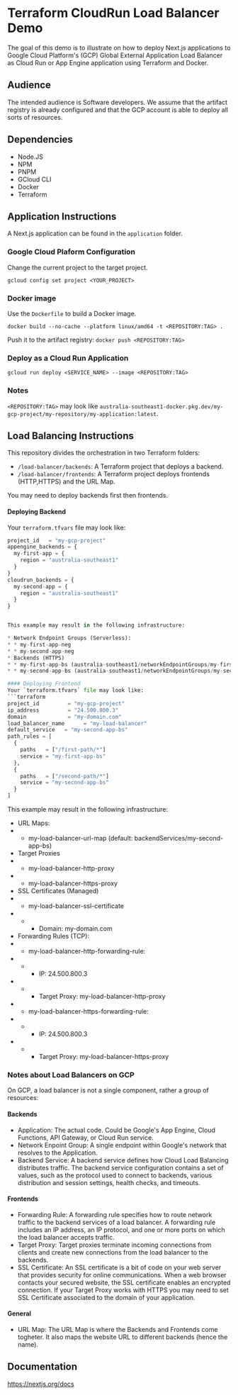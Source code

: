 # Terraform CloudRun Load Balancer Demo
The goal of this demo is to illustrate on how to deploy Next.js applications to Google Cloud Platform's (GCP) Global External Application Load Balancer as Cloud Run or App Engine application using Terraform and Docker.

## Audience
The intended audience is Software developers. 
We assume that the artifact registry is already configured and that the GCP account is able to deploy all sorts of resources.

## Dependencies
* Node.JS
* NPM
* PNPM
* GCloud CLI
* Docker
* Terraform

## Application Instructions
A Next.js application can be found in the `application` folder.

### Google Cloud Plaform Configuration
Change the current project to the target project.

`gcloud config set project <YOUR_PROJECT>`

### Docker image
Use the `Dockerfile` to build a Docker image.

`docker build --no-cache --platform linux/amd64 -t <REPOSITORY:TAG> .`

Push it to the artifact registry:
`docker push <REPOSITORY:TAG>`

### Deploy as a Cloud Run Application
`gcloud run deploy <SERVICE_NAME> --image <REPOSITORY:TAG>`

### Notes
`<REPOSITORY:TAG>` may look like `australia-southeast1-docker.pkg.dev/my-gcp-project/my-repository/my-application:latest`.

## Load Balancing Instructions
This repository divides the orchestration in two Terraform folders:

* `/load-balancer/backends`: A Terraform project that deploys a backend.
* `/load-balancer/frontends`: A Terraform project deploys frontends (HTTP,HTTPS) and the URL Map.

You may need to deploy backends first then frontends.

#### Deploying Backend
Your `terraform.tfvars` file may look like:

```terraform
project_id   = "my-gcp-project"
appengine_backends = {
  my-first-app = {
    region = "australia-southeast1"
  }
}
cloudrun_backends = {
  my-second-app = {
    region = "australia-southeast1"
  }
}


This example may result in the following infrastructure:

* Network Endpoint Groups (Serverless):
* * my-first-app-neg
* * my-second-app-neg
* Backends (HTTPS)
* * my-first-app-bs (australia-southeast1/networkEndpointGroups/my-first-app-neg)
* * my-second-app-bs (australia-southeast1/networkEndpointGroups/my-second-app-neg)

#### Deploying Frontend
Your `terraform.tfvars` file may look like:
```terraform
project_id         = "my-gcp-project"
ip_address         = "24.500.800.3"
domain             = "my-domain.com"
load_balancer_name      = "my-load-balancer"
default_service   = "my-second-app-bs"
path_rules = [
  {
    paths   = ["/first-path/*"]
    service = "my-first-app-bs"
  },
  {
    paths   = ["/second-path/*"]
    service = "my-second-app-bs"
  }
]
```

This example may result in the following infrastructure:

* URL Maps:
* * my-load-balancer-url-map (default: backendServices/my-second-app-bs)
* Target Proxies
* * my-load-balancer-http-proxy  
* * my-load-balancer-https-proxy
* SSL Certificates (Managed)
* * my-load-balancer-ssl-certificate
* * * Domain: my-domain.com
* Forwarding Rules (TCP):
* * my-load-balancer-http-forwarding-rule:
* * * IP: 24.500.800.3
* * * Target Proxy: my-load-balancer-http-proxy
* * my-load-balancer-https-forwarding-rule:
* * * IP: 24.500.800.3
* * * Target Proxy: my-load-balancer-https-proxy

### Notes about Load Balancers on GCP
On GCP, a load balancer is not a single component, rather a group of resources:

#### Backends
* Application: The actual code. Could be Google's App Engine, Cloud Functions, API Gateway, or Cloud Run service.
* Network Enpoint Group: A single endpoint within Google's network that resolves to the Application.
* Backend Service: A backend service defines how Cloud Load Balancing distributes traffic. The backend service configuration contains a set of values, such as the protocol used to connect to backends, various distribution and session settings, health checks, and timeouts.

#### Frontends
* Forwarding Rule: A forwarding rule specifies how to route network traffic to the backend services of a load balancer. A forwarding rule includes an IP address, an IP protocol, and one or more ports on which the load balancer accepts traffic.
* Target Proxy: Target proxies terminate incoming connections from clients and create new connections from the load balancer to the backends.
* SSL Certificate: An SSL certificate is a bit of code on your web server that provides security for online communications. When a web browser contacts your secured website, the SSL certificate enables an encrypted connection. If your Target Proxy works with HTTPS you may need to set SSL Certificate associated to the domain of your application.

 #### General
 * URL Map: The URL Map is where the Backends and Frontends come togheter. It also maps the website URL to different backends (hence the name).

## Documentation

https://nextjs.org/docs
